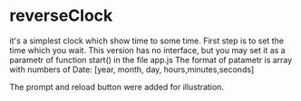 # reverseClock
it's a simplest clock which show time to some time.
First step is to set the time which you wait. This version has no interface, but you may set it as
a parametr of function start() in the file app.js
The format of patametr is array with numbers of Date:  [year, month, day, hours,minutes,seconds]

The prompt and reload button were added for illustration.
